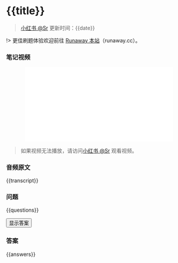 # {{title}}

> [小红书 @Sr](https://www.xiaohongshu.com/user/profile/65c8a2f3000000000b036b41)  更新时间：{{date}}

!> 更佳刷题体验欢迎前往 [Runaway 本站](https://www.runaway.cc/)（runaway.cc）。
### 笔记视频

<div style="position: relative; padding-bottom: 40%; height: 0; max-width: 80%; margin: 0 auto;">
  <iframe src="{{videoUrl}}" 
          style="position: absolute; top: 0; left: 0; width: 100%; height: 100%;" 
          frameborder="0" 
          allow="accelerometer; clipboard-write; encrypted-media; gyroscope; picture-in-picture" 
          allowfullscreen>
  </iframe>
</div>

> 如果视频无法播放，请访问[小红书 @Sr](https://www.xiaohongshu.com/user/profile/65c8a2f3000000000b036b41) 观看视频。

### 音频原文

{{transcript}}


### 问题



{{questions}}

<button class="show-answer-btn">显示答案</button>

<div class="answer-section">
<h3>答案</h3>

{{answers}}
</div>
